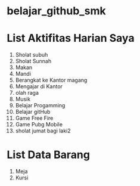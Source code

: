 # belajar_github_smk
# List Aktifitas Harian Saya
1. Sholat subuh
2. Sholat Sunnah
3. Makan
4. Mandi
5. Berangkat ke Kantor magang
6. Mengajar di Kantor
7. olah raga
8. Musik
9. Belajar Progamming
10. Belajar gitHub
11. Game Free Fire
12. Game Pubg Mobile
13. sholat jumat bagi laki2

# List Data Barang
1. Meja
2. Kursi

